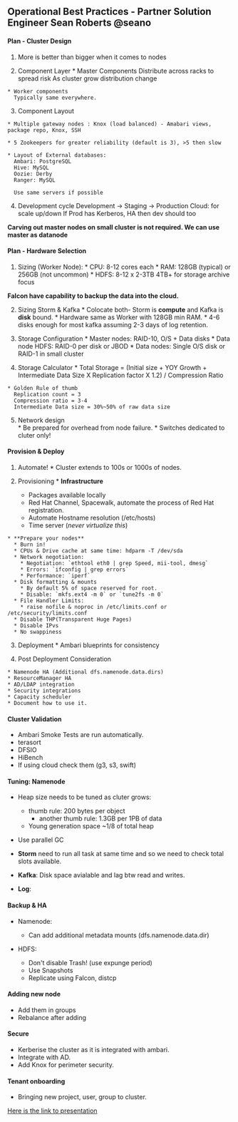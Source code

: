 ##  Operational Best Practices - Partner Solution Engineer Sean Roberts @seano 

  #### Plan - Cluster Design

  1. More is better than bigger when it comes to nodes

  2. Component Layer
    * Master Components
      Distribute across racks to spread risk
      As cluster grow distribution change

    * Worker components
      Typically same everywhere.

  3. Component Layout

    * Multiple gateway nodes : Knox (load balanced) - Amabari views, package repo, Knox, SSH 

    * 5 Zookeepers for greater reliability (default is 3), >5 then slow

    * Layout of External databases:
      Ambari: PostgreSQL
      Hive: MySQL
      Oozie: Derby
      Ranger: MySQL

      Use same servers if possible


  4. Development cycle
      Development -> Staging -> Production
      Cloud: for scale up/down 
      If Prod has Kerberos, HA then dev should too 
  
   __Carving out master nodes on small cluster is not required. We can use master as datanode__

  
  #### Plan - Hardware Selection
  
  1. Sizing (Worker Node):
    * CPU: 8-12 cores each
    * RAM: 128GB (typical) or 256GB (not uncommon)
    * HDFS: 8-12 x 2-3TB
    	  4TB+ for storage archive focus

  __Falcon have capability to backup the data into the cloud.__


  2. Sizing Storm & Kafka
    * Colocate both- Storm is __compute__ and Kafka is __disk__ bound.
    * Hardware same as Worker with 128GB min RAM.
    * 4-6 disks enough for most kafka assuming 2-3 days of log retention.


  3. Storage Configuration
    * Master nodes: RAID-10, O/S + Data disks
    * Data node HDFS: RAID-0 per disk or JBOD
    * Data nodes: Single O/S disk or RAID-1 in small cluster 


  4. Storage Calculator
    * Total Storage =
      (Initial size +
       YOY Growth +
       Intermediate Data Size
       X Replication factor
       X 1.2) / Compression Ratio

    * Golden Rule of thumb
      Replication count = 3
      Compression ratio = 3-4
      Intermediate Data size = 30%~50% of raw data size

  5. Network design    
    * Be prepared for overhead from node failure.
    * Switches dedicated to cluter only!


  #### Provision & Deploy

  1. Automate!
    * Cluster extends to 100s or 1000s of nodes.

  2. Provisioning 
    * **Infrastructure**
      * Packages available locally
      * Red Hat Channel, Spacewalk, automate the process of Red Hat registration.
      * Automate Hostname resolution (/etc/hosts)
      * Time server (_never virtualize this_)


    * **Prepare your nodes**
      * Burn in!
      * CPUs & Drive cache at same time: hdparm -T /dev/sda
      * Network negotiation:
        * Negotiation: `ethtool eth0 | grep Speed, mii-tool, dmesg`
        * Errors: `ifconfig | grep errors`
        * Performance: `iperf`
      * Disk formatting & mounts
        * By default 5% of space reserved for root.
        * Disable: `mkfs.ext4 -m 0` or `tune2fs -m 0`
      * File Handler Limits: 
        * raise nofile & noproc in /etc/limits.conf or /etc/security/limits.conf
      * Disable THP(Transparent Huge Pages)
      * Disable IPvs
      * No swappiness 

  3. Deployment
    * Ambari blueprints for consistency 

  4. Post Deployment Consideration

    * Namenode HA (Additional dfs.namenode.data.dirs)
    * ResourceManager HA
    * AD/LDAP integration
    * Security integrations
    * Capacity scheduler
    * Document how to use it.

  
  #### Cluster Validation
  * Ambari Smoke Tests are run automatically.
  * terasort
  * DFSIO
  * HiBench
  * If using cloud check them (g3, s3, swift)

  #### Tuning: Namenode
  * Heap size needs to be tuned as cluter grows:
    * thumb rule: 200 bytes per object 
      * another thumb rule: 1.3GB per 1PB of data
    * Young generation space ~1/8 of total heap

  * Use parallel GC

  * **Storm** need to run all task at same time and so we need to check total slots available.

  * **Kafka**: Disk space avialable and lag btw read and writes.

  * **Log**: 

  #### Backup & HA
  * Namenode:
     * Can add additional metadata mounts (dfs.namenode.data.dir) 

  * HDFS:
     * Don't disable Trash! (use expunge period)
     * Use Snapshots
     * Replicate using Falcon, distcp

  #### Adding new node
  * Add them in groups
  * Rebalance after adding


  #### Secure
  * Kerberise the cluster as it is integrated with ambari.
  * Integrate with AD.
  * Add Knox for perimeter security. 


  #### Tenant onboarding
  * Bringing new project, user, group to cluster.

 [Here is the link to presentation](https://github.com/seanorama/workshop-hadoop-ops) 





    	     
